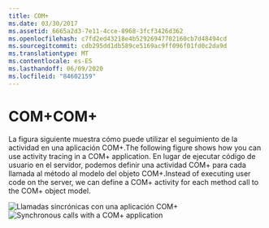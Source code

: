 ```yaml
---
title: COM+
ms.date: 03/30/2017
ms.assetid: 6665a2d3-7e11-4cce-8968-3fcf3426d362
ms.openlocfilehash: c7fd2ed43218e4b52926947702160cb7d48494cd
ms.sourcegitcommit: cdb295dd1db589ce5169ac9ff096f01fd0c2da9d
ms.translationtype: MT
ms.contentlocale: es-ES
ms.lasthandoff: 06/09/2020
ms.locfileid: "84602159"
---
```

# <a name="com"></a><span data-ttu-id="89719-102">COM+</span><span class="sxs-lookup"><span data-stu-id="89719-102">COM+</span></span>
<span data-ttu-id="89719-103">La figura siguiente muestra cómo puede utilizar el seguimiento de la actividad en una aplicación COM+.</span><span class="sxs-lookup"><span data-stu-id="89719-103">The following figure shows how you can use activity tracing in a COM+ application.</span></span> <span data-ttu-id="89719-104">En lugar de ejecutar código de usuario en el servidor, podemos definir una actividad COM+ para cada llamada al método al modelo del objeto COM+.</span><span class="sxs-lookup"><span data-stu-id="89719-104">Instead of executing user code on the server, we can define a COM+ activity for each method call to the COM+ object model.</span></span>  
  
 <span data-ttu-id="89719-105">![Llamadas sincrónicas con una aplicación COM&#43;](media/com-tracing.gif "Seguimiento de com +")</span><span class="sxs-lookup"><span data-stu-id="89719-105">![Synchronous calls with a COM&#43; application](media/com-tracing.gif "Com+Tracing")</span></span>
